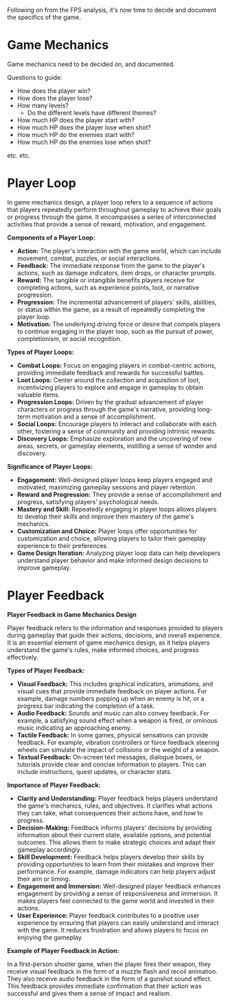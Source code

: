 Following on from the FPS analysis, it's now time to decide and document the specifics of the game.

# Game Mechanics

Game mechanics need to be decided on, and documented.

Questions to guide:
- How does the player win?
- How does the player lose?
- How many levels?
	- Do the different levels have different themes?
- How much HP does the player start with?
- How much HP does the player lose when shot?
- How much HP do the enemies start with?
- How much HP do the enemies lose when shot?

etc.
etc.

# Player Loop

In game mechanics design, a player loop refers to a sequence of actions that players repeatedly perform throughout gameplay to achieve their goals or progress through the game. It encompasses a series of interconnected activities that provide a sense of reward, motivation, and engagement.

**Components of a Player Loop:**

- **Action:** The player's interaction with the game world, which can include movement, combat, puzzles, or social interactions.
- **Feedback:** The immediate response from the game to the player's actions, such as damage indicators, item drops, or character prompts.
- **Reward:** The tangible or intangible benefits players receive for completing actions, such as experience points, loot, or narrative progression.
- **Progression:** The incremental advancement of players' skills, abilities, or status within the game, as a result of repeatedly completing the player loop.
- **Motivation:** The underlying driving force or desire that compels players to continue engaging in the player loop, such as the pursuit of power, completionism, or social recognition.

**Types of Player Loops:**

- **Combat Loops:** Focus on engaging players in combat-centric actions, providing immediate feedback and rewards for successful battles.
- **Loot Loops:** Center around the collection and acquisition of loot, incentivizing players to explore and engage in gameplay to obtain valuable items.
- **Progression Loops:** Driven by the gradual advancement of player characters or progress through the game's narrative, providing long-term motivation and a sense of accomplishment.
- **Social Loops:** Encourage players to interact and collaborate with each other, fostering a sense of community and providing intrinsic rewards.
- **Discovery Loops:** Emphasize exploration and the uncovering of new areas, secrets, or gameplay elements, instilling a sense of wonder and discovery.

**Significance of Player Loops:**

- **Engagement:** Well-designed player loops keep players engaged and motivated, maximizing gameplay sessions and player retention.
- **Reward and Progression:** They provide a sense of accomplishment and progress, satisfying players' psychological needs.
- **Mastery and Skill:** Repeatedly engaging in player loops allows players to develop their skills and improve their mastery of the game's mechanics.
- **Customization and Choice:** Player loops offer opportunities for customization and choice, allowing players to tailor their gameplay experience to their preferences.
- **Game Design Iteration:** Analyzing player loop data can help developers understand player behavior and make informed design decisions to improve gameplay.

# Player Feedback

**Player Feedback in Game Mechanics Design**

Player feedback refers to the information and responses provided to players during gameplay that guide their actions, decisions, and overall experience. It is an essential element of game mechanics design, as it helps players understand the game's rules, make informed choices, and progress effectively.

**Types of Player Feedback:**

- **Visual Feedback:** This includes graphical indicators, animations, and visual cues that provide immediate feedback on player actions. For example, damage numbers popping up when an enemy is hit, or a progress bar indicating the completion of a task.
- **Audio Feedback:** Sounds and music can also convey feedback. For example, a satisfying sound effect when a weapon is fired, or ominous music indicating an approaching enemy.
- **Tactile Feedback:** In some games, physical sensations can provide feedback. For example, vibration controllers or force feedback steering wheels can simulate the impact of collisions or the weight of a weapon.
- **Textual Feedback:** On-screen text messages, dialogue boxes, or tutorials provide clear and concise information to players. This can include instructions, quest updates, or character stats.

**Importance of Player Feedback:**

- **Clarity and Understanding:** Player feedback helps players understand the game's mechanics, rules, and objectives. It clarifies what actions they can take, what consequences their actions have, and how to progress.
- **Decision-Making:** Feedback informs players' decisions by providing information about their current state, available options, and potential outcomes. This allows them to make strategic choices and adapt their gameplay accordingly.
- **Skill Development:** Feedback helps players develop their skills by providing opportunities to learn from their mistakes and improve their performance. For example, damage indicators can help players adjust their aim or timing.
- **Engagement and Immersion:** Well-designed player feedback enhances engagement by providing a sense of responsiveness and immersion. It makes players feel connected to the game world and invested in their actions.
- **User Experience:** Player feedback contributes to a positive user experience by ensuring that players can easily understand and interact with the game. It reduces frustration and allows players to focus on enjoying the gameplay.

**Example of Player Feedback in Action:**

In a first-person shooter game, when the player fires their weapon, they receive visual feedback in the form of a muzzle flash and recoil animation. They also receive audio feedback in the form of a gunshot sound effect. This feedback provides immediate confirmation that their action was successful and gives them a sense of impact and realism.